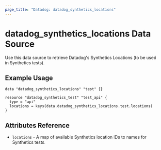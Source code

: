 ```yaml
---
page_title: "Datadog: datadog_synthetics_locations"
---
```


# datadog_synthetics_locations Data Source

Use this data source to retrieve Datadog's Synthetics Locations (to be used in Synthetics tests).

## Example Usage

```hcl
data "datadog_synthetics_locations" "test" {}

resource "datadog_synthetics_test" "test_api" {
  type = "api"
  locations = keys(data.datadog_synthetics_locations.test.locations)
}
```

## Attributes Reference

- `locations` - A map of available Synthetics location IDs to names for Synthetics tests.
